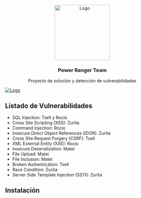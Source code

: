 <!-- PROJECT LOGO -->
<p align="center">
  <a href="https://siberyavuzlar.com">
    <img src="https://i.ibb.co/nDLHW7m/logomodern.png" alt="Logo" width="180" height="180">
  </a>

  <h3 align="center">Power Ranger Team</h3> 

  <p align="center">
    Proyecto de solución y detección de vulnerabilidades
  </p>
</p>

<a href="https://s10.gifyu.com/images/Animation387bbf064343cb3fe.gif">
    <img src="" alt="Logo"  >
</a>

<!-- Lista de vulnerabilidades -->
## Listado de Vulnerabilidades
* SQL Injection: Txell y Rocío
* Cross Site Scripting (XSS): Zurita
* Command Injection: Rocio
* Insecure Direct Object References (IDOR): Zurita
* Cross Site Request Forgery (CSRF): Txell
* XML External Entity (XXE): Rocio
* Insecure Deserialization: Matei
* File Upload: Matei
* File Inclusion: Matei
* Broken Authentication: Txell
* Race Condition: Zurita
* Server Side Template Injection (SSTI): Zurita

<!-- Instalación -->
## Instalación
